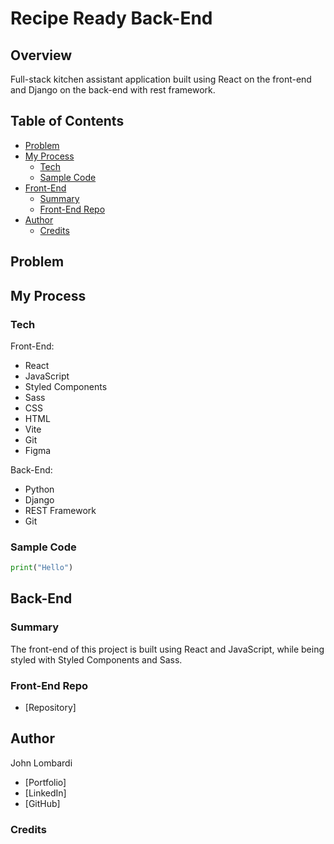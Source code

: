 # Recipe Ready Back-End

## Overview

Full-stack kitchen assistant application built using React on the front-end and Django on the back-end with rest framework.

## Table of Contents

- [Problem](#problem)
- [My Process](#my-process)
  - [Tech](#tech)
  - [Sample Code](#sample-code)
- [Front-End](#back-end)
  - [Summary](#summary)
  - [Front-End Repo](#back-end-repo)
- [Author](#author)
  - [Credits](#credits)

## Problem

## My Process

### Tech

Front-End:

- React
- JavaScript
- Styled Components
- Sass
- CSS
- HTML
- Vite
- Git
- Figma

Back-End:

- Python
- Django
- REST Framework
- Git

### Sample Code

```python
print("Hello")
```

## Back-End

### Summary

The front-end of this project is built using React and JavaScript, while being styled with Styled Components and Sass.

### Front-End Repo

- [Repository]

## Author

John Lombardi

- [Portfolio]
- [LinkedIn]
- [GitHub]

### Credits
